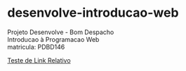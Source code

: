 # desenvolve-introducao-web

Projeto Desenvolve - Bom Despacho\
Introducao à Programacao Web\
matricula: PDBD146

[Teste de Link Relativo](/README.md)
